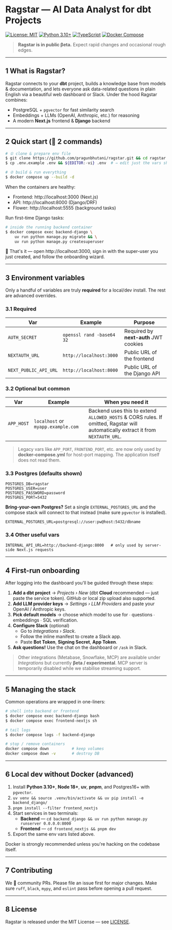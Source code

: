 # Ragstar — AI Data Analyst for dbt Projects

[![License: MIT](https://img.shields.io/badge/License-MIT-yellow.svg)](https://opensource.org/licenses/MIT)
[![Python 3.10+](https://img.shields.io/badge/python-3.10+-blue.svg)](https://www.python.org/downloads/)
[![TypeScript](https://img.shields.io/badge/TypeScript-5.x-blue.svg)](https://www.typescriptlang.org/)
[![Docker Compose](https://img.shields.io/badge/built%20with-Docker%20Compose-blue.svg)](https://docs.docker.com/compose/)

> **Ragstar is in public βeta.** Expect rapid changes and occasional rough edges.

---

## 1 What is Ragstar?

Ragstar connects to your **dbt** project, builds a knowledge base from models & documentation, and lets everyone ask data-related questions in plain English via a beautiful web dashboard or Slack. Under the hood Ragstar combines:

- PostgreSQL + `pgvector` for fast similarity search
- Embeddings + LLMs (OpenAI, Anthropic, etc.) for reasoning
- A modern **Next.js** frontend & **Django** backend

---

## 2 Quick start (🚀 2 commands)

```bash
# ① clone & prepare env file
$ git clone https://github.com/pragunbhutani/ragstar.git && cd ragstar
$ cp .env.example .env && ${EDITOR:-vi} .env  # ⇒ edit just the vars shown below

# ② build & run everything
$ docker compose up --build -d
```

When the containers are healthy:

- Frontend: http://localhost:3000 (Next.js)
- API: http://localhost:8000 (Django/DRF)
- Flower: http://localhost:5555 (background tasks)

Run first-time Django tasks:

```bash
# inside the running backend container
$ docker compose exec backend-django \
    uv run python manage.py migrate && \
    uv run python manage.py createsuperuser
```

🎉 That's it — open http://localhost:3000, sign in with the super-user you just created, and follow the onboarding wizard.

---

## 3 Environment variables

Only a handful of variables are truly **required** for a local/dev install. The rest are advanced overrides.

### 3.1 Required

| Var                   | Example                   | Purpose                               |
| --------------------- | ------------------------- | ------------------------------------- |
| `AUTH_SECRET`         | `openssl rand -base64 32` | Required by **next-auth** JWT cookies |
| `NEXTAUTH_URL`        | `http://localhost:3000`   | Public URL of the frontend            |
| `NEXT_PUBLIC_API_URL` | `http://localhost:8000`   | Public URL of the Django API          |

### 3.2 Optional but common

| Var        | Example                            | When you need it                                                                                                                 |
| ---------- | ---------------------------------- | -------------------------------------------------------------------------------------------------------------------------------- |
| `APP_HOST` | `localhost` or `myapp.example.com` | Backend uses this to extend `ALLOWED_HOSTS` & CORS rules. If omitted, Ragstar will automatically extract it from `NEXTAUTH_URL`. |

> Legacy vars like `APP_PORT`, `FRONTEND_PORT`, etc. are now only used by **docker-compose.yml** for host-port mapping. The application itself does not read them.

### 3.3 Postgres (defaults shown)

```
POSTGRES_DB=ragstar
POSTGRES_USER=user
POSTGRES_PASSWORD=password
POSTGRES_PORT=5432
```

**Bring-your-own Postgres?** Set a single `EXTERNAL_POSTGRES_URL` and the compose stack will connect to that instead (make sure `pgvector` is installed).

```
EXTERNAL_POSTGRES_URL=postgresql://user:pw@host:5432/dbname
```

### 3.4 Other useful vars

```
INTERNAL_API_URL=http://backend-django:8000   # only used by server-side Next.js requests
```

---

## 4 First-run onboarding

After logging into the dashboard you'll be guided through these steps:

1. **Add a dbt project** → _Projects › New_ (dbt **Cloud** recommended — just paste the service token). GitHub or local zip upload also supported.
2. **Add LLM provider keys** → _Settings › LLM Providers_ and paste your OpenAI / Anthropic keys.
3. **Pick default models** → choose which model to use for ∙ questions ∙ embeddings ∙ SQL verification.
4. **Configure Slack** (optional)
   - Go to _Integrations › Slack_.
   - Follow the inline manifest to create a Slack app.
   - Paste **Bot Token**, **Signing Secret**, **App Token**.
5. **Ask questions!** Use the chat on the dashboard or `/ask` in Slack.

> Other integrations (Metabase, Snowflake, MCP) are available under _Integrations_ but currently **βeta / experimental**. MCP server is temporarily disabled while we stabilise streaming support.

---

## 5 Managing the stack

Common operations are wrapped in one-liners:

```bash
# shell into backend or frontend
$ docker compose exec backend-django bash
$ docker compose exec frontend-nextjs sh

# tail logs
$ docker compose logs -f backend-django

# stop / remove containers
docker compose down          # keep volumes
docker compose down -v       # destroy DB
```

---

## 6 Local dev without Docker (advanced)

1. Install **Python 3.10+**, **Node 18+**, **uv**, **pnpm**, and Postgres16+ with `pgvector`.
2. `uv venv && source .venv/bin/activate && uv pip install -e backend_django/`
3. `pnpm install --filter frontend_nextjs`
4. Start services in two terminals:
   - **Backend** — `cd backend_django && uv run python manage.py runserver 0.0.0.0:8000`
   - **Frontend** — `cd frontend_nextjs && pnpm dev`
5. Export the same env vars listed above.

Docker is strongly recommended unless you're hacking on the codebase itself.

---

## 7 Contributing

We 💛 community PRs. Please file an issue first for major changes. Make sure `ruff`, `black`, `mypy`, and `eslint` pass before opening a pull request.

---

## 8 License

Ragstar is released under the MIT License — see [LICENSE](./LICENSE).
